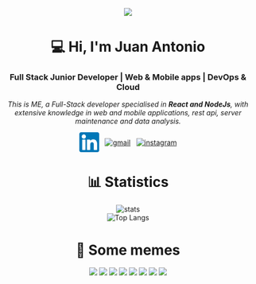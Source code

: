 <p align="center">
  <img src="https://github.com/jmarquezruiz/jmarquezruiz/blob/main/img/fondo-header3pegas.png" style="max-heigth:300px">
</p>
<h1 align="center">💻 Hi, I'm Juan Antonio</h1>
<h3 align="center">
  Full Stack Junior Developer | Web & Mobile apps | DevOps & Cloud
</h3>
<p align="center">
  <em>This is ME, a Full-Stack developer specialised in <b>React and NodeJs</b>, with extensive knowledge in web and mobile applications, rest api, server maintenance and data analysis.</em>
</p>

<p align="center">
  <a href="https://www.linkedin.com/in/juan-antonio-marquez/" target="_blank"><img align="center" src="https://github.com/ByMarqueZz/ByMarqueZz/blob/main/img/174857.png" alt="linkedin" height="40" width="40"/></a>&nbsp;&nbsp;
   <a href = "mailto: bymarquezz2@gmail.com"><img align="center" src="https://github.com/jmarquezruiz/jmarquezruiz/blob/main/img/Gmail_icon_(2020).svg.png" height="40" width="50" alt="gmail"/></a>&nbsp;&nbsp;
  <a href="https://www.instagram.com/maarquez_10?igsh=MTQzbW11MTEyajJ0dw%3D%3D&utm_source=qr" target="_blank"><img align="center" src="https://github.com/jmarquezruiz/jmarquezruiz/blob/main/img/Logo-Instagram-PNG.png" alt="instagram" height="50" width="50"/></a>
</p>

<h1 align="center">📊 Statistics</h1>
<p align="center">
  <img src="https://github-readme-stats.vercel.app/api?username=jmarquezruiz&theme=radical" alt="stats"/>
  <br>
  <img src="https://github-readme-stats.vercel.app/api/top-langs/?username=jmarquezruiz&layout=compact&theme=radical" alt="Top Langs"/>
</p>

<h1 align="center">📸 Some memes</h1>
<p align="center">
  <img src="https://github.com/jmarquezruiz/jmarquezruiz/blob/main/img/Captura%20de%20pantalla%202024-04-10%20a%20las%201.57.23.png" width="200" heigth="200">
  <img src="https://github.com/jmarquezruiz/jmarquezruiz/blob/main/img/gato.gif" width="200" heigth="200">
  <img src="https://github.com/jmarquezruiz/jmarquezruiz/blob/main/img/meme.jpeg" width="200" heigth="200">
  <img src="https://github.com/jmarquezruiz/jmarquezruiz/blob/main/img/meme2.jpeg" width="200" heigth="200">
  <img src="https://github.com/jmarquezruiz/jmarquezruiz/blob/main/img/youtube-video-gif.gif" width="200" heigth="200">
  <img src="https://github.com/jmarquezruiz/jmarquezruiz/blob/main/img/nest2.png" width="200" heigth="200">
  <img src="https://github.com/jmarquezruiz/jmarquezruiz/blob/main/img/349554f1b2e9eb238144bfc2966d8cb8.jpg" width="200" heigth="200">
  <img src="https://github.com/jmarquezruiz/jmarquezruiz/blob/main/img/Captura%20de%20pantalla%202024-02-01%20a%20las%208.43.00.png" width="200" heigth="200">
</p>
